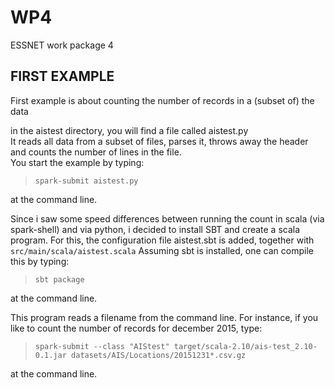 # WP4 #
ESSNET work package 4

## FIRST EXAMPLE ##
First example is about counting the number of records in a (subset of) the data  

in the aistest directory, you will find a file called aistest.py  
It reads all data from a subset of files, parses it, throws away the  header and counts the number of lines in the file.  
You start the example by typing:  
>`spark-submit aistest.py`   

at the command line.  

Since i saw some speed differences between running the count in scala (via spark-shell) and via python, i decided to install SBT and create a scala program. For this, the configuration file aistest.sbt is added, together with `src/main/scala/aistest.scala`
Assuming sbt is installed, one can compile this by typing:  
>`sbt package`  

at the command line.

This program reads a filename from the command line. For instance, if you like to count the number of records for december 2015, type:  
> `spark-submit --class "AIStest" target/scala-2.10/ais-test_2.10-0.1.jar datasets/AIS/Locations/20151231*.csv.gz`  

at the command line.



